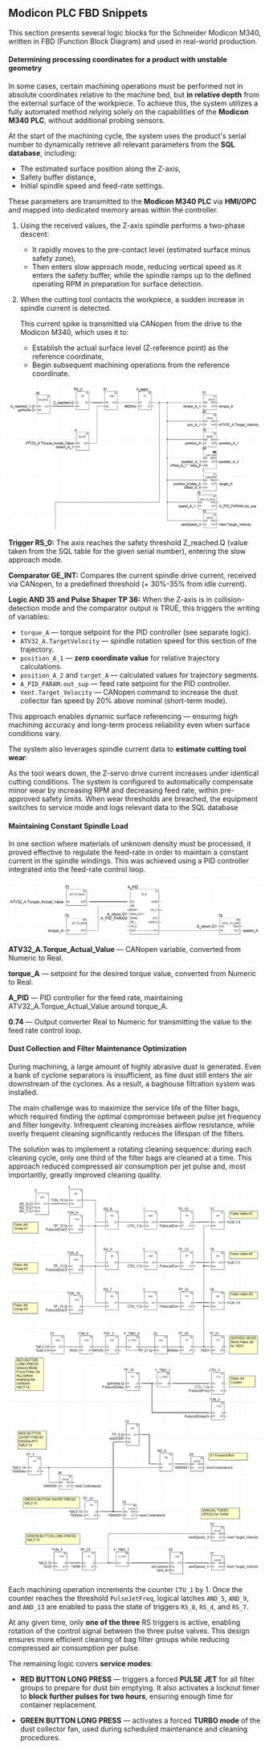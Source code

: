 ## Modicon PLC FBD Snippets

This section presents several logic blocks for the Schneider Modicon M340, written in FBD (Function Block Diagram) and used in real-world production.



#### Determining processing coordinates for a product with unstable geometry

In some cases, certain machining operations must be performed not in absolute coordinates relative to the machine bed, but **in relative depth** from the external surface of the workpiece. To achieve this, the system utilizes a fully automated method relying solely on the capabilities of the **Modicon M340 PLC**, without additional probing sensors.

At the start of the machining cycle, the system uses the product's serial number to dynamically retrieve all relevant parameters from the **SQL database**, including:
- The estimated surface position along the Z-axis,
- Safety buffer distance,
- Initial spindle speed and feed-rate settings.

These parameters are transmitted to the **Modicon M340 PLC** via **HMI/OPC** and mapped into dedicated memory areas within the controller.  
1. Using the received values, the Z-axis spindle performs a two-phase descent:
   - It rapidly moves to the pre-contact level (estimated surface minus safety zone),
   - Then enters slow approach mode, reducing vertical speed as it enters the safety buffer, while the spindle ramps up to the defined operating RPM in preparation for surface detection.

2. When the cutting tool contacts the workpiece, a sudden increase in spindle current is detected.

   This current spike is transmitted via CANopen from the drive to the Modicon M340, which uses it to:
   - Establish the actual surface level (Z-reference point) as the reference coordinate,
   - Begin subsequent machining operations from the reference coordinate.



![](ContactDetection.gif)



**Trigger RS_0:**
 The axis reaches the safety threshold Z_reached.Q (value taken from the SQL table for the given serial number), entering the slow approach mode.

**Comparator GE_INT:**
Compares the current spindle drive current, received via CANopen, to a predefined threshold (+ 30%-35% from idle current).

**Logic AND 35 and Pulse Shaper TP 36:**
When the Z-axis is in collision-detection mode and the comparator output is TRUE, this triggers the writing of variables:

- `torque_A` — torque setpoint for the PID controller (see separate logic).
- `ATV32_A.TargetVelocity` — spindle rotation speed for this section of the trajectory.
- `position_A_1` — **zero coordinate value** for relative trajectory calculations.
- `position_A_2` and `target_A` — calculated values for trajectory segments.
- `A_PID_PARAM.out_sup` — feed rate setpoint for the PID controller.
- `Vent.Target_Velocity` — CANopen command to increase the dust collector fan speed by 20% above nominal (short-term mode).

This approach enables dynamic surface referencing  — ensuring high machining accuracy and long-term process reliability even when surface conditions vary.

The system also leverages spindle current data to **estimate cutting tool wear**:

As the tool wears down, the Z-servo drive current increases under identical cutting conditions. The system is configured to automatically compensate minor wear by increasing RPM and decreasing feed rate, within pre-approved safety limits. When wear thresholds are breached, the equipment switches to service mode and logs relevant data to the SQL database 





#### Maintaining Constant Spindle Load

In one section where materials of unknown density must be processed, it proved effective to regulate the feed-rate in order to maintain a constant current in the spindle windings. This was achieved using a PID controller integrated into the feed-rate control loop.

![](FeedPID.gif)



**ATV32_A.Torque_Actual_Value** — CANopen variable, converted from Numeric to Real.

**torque_A** — setpoint for the desired torque value, converted from Numeric to Real.

**A_PID** — PID controller for the feed rate, maintaining ATV32_A.Torque_Actual_Value around torque_A.

**0.74** — Output converter Real to Numeric for transmitting the value to the feed rate control loop.





#### Dust Collection and Filter Maintenance Optimization

During machining, a large amount of highly abrasive dust is generated. Even a bank of cyclone separators is insufficient, as fine dust still enters the air downstream of the cyclones. As a result, a baghouse filtration system was installed.

The main challenge was to maximize the service life of the filter bags, which required finding the optimal compromise between pulse jet frequency and filter longevity. Infrequent cleaning increases airflow resistance, while overly frequent cleaning significantly reduces the lifespan of the filters.

The solution was to implement a rotating cleaning sequence: during each cleaning cycle, only one third of the filter bags are cleaned at a time. This approach reduced compressed air consumption per jet pulse and, most importantly, greatly improved cleaning quality. 



![](PulseJet.gif)

Each machining operation increments the counter `CTU_1` by 1. Once the counter reaches the threshold `PulseJetFreq`, logical latches `AND_5`, `AND_9`, and `AND_13` are enabled to pass the state of triggers `RS_8`, `RS_4`, and `RS_7`.

At any given time, only **one of the three** RS triggers is active, enabling rotation of the control signal between the three pulse valves. This design ensures more efficient cleaning of bag filter groups while reducing compressed air consumption per pulse.

The remaining logic covers **service modes**:

- **RED BUTTON LONG PRESS** — triggers a forced **PULSE JET** for all filter groups to prepare for dust bin emptying. It also activates a lockout timer to **block further pulses for two hours**, ensuring enough time for container replacement.

- **GREEN BUTTON LONG PRESS** — activates a forced **TURBO mode** of the dust collector fan, used during scheduled maintenance and cleaning procedures.
